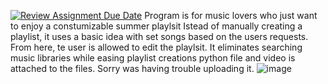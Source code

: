 [![Review Assignment Due Date](https://classroom.github.com/assets/deadline-readme-button-22041afd0340ce965d47ae6ef1cefeee28c7c493a6346c4f15d667ab976d596c.svg)](https://classroom.github.com/a/DpCY8B3G)
Program is for music lovers who just want to enjoy a constumizable summer playlsit
Istead of manually creating a playlist, it uses a basic idea with set songs based on the users requests. From here, te user is allowed to edit the playlsit. It eliminates searching music libraries while easing playlist creations
python file and video is attached to the files. Sorry was having trouble uploading it.
![image](https://github.com/user-attachments/assets/c96be740-e774-4dd3-8410-6076c24d2f54)
